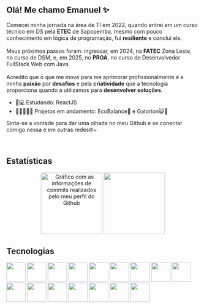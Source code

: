 <h2>Olá! Me chamo Emanuel ✨</h2>
<p>
Comecei minha jornada na área de TI em 2022, quando entrei em um curso técnico em DS pela <strong>ETEC</strong> de Sapopemba, mesmo com pouco conhecimento em lógica de programação, fui <strong>resiliente</strong> e concluí ele.
<br>
<br>
Meus próximos passos foram: ingressar, em 2024, na <strong>FATEC</strong> Zona Leste, no curso de DSM, e, em 2025, no <strong>PROA</strong>, no curso de Desenvolvedor FullStack Web com Java.
<br>
<br>
Acredito que o que me move para me aprimorar profissionalmente é a minha <strong>paixão</strong> por <strong>desafios</strong> e pela <strong>criatividade</strong> que a tecnologia proporciona quando a utilizamos para <strong>desenvolver soluções</strong>.
</p>

- 📖💻 Estudando: ReactJS
- 🧑🏻‍💻✨🚀 Projetos em andamento: EcoBalance🍃 e Gatorion😺🌠

<p>Sinta-se a vontade para dar uma olhada no meu Github e se conectar comigo nessa e em outras redes🌐~</p>
<a href="https://www.linkedin.com/in/emanuel-lima-dev"><img src="https://img.shields.io/badge/LinkedIn-0077B5?style=for-the-badge&logo=linkedin&logoColor=white" alt=""></a>
<a href="https://www.instagram.com/mn._.lima"><img src="https://img.shields.io/badge/Instagram-E4405F?style=for-the-badge&logo=instagram&logoColor=white" alt=""></a>

<h2>Estatísticas</h2>

<div align="center">
  <img src="https://github-readme-stats.vercel.app/api?username=emanuelmartinslima&hide_title=false&hide_rank=false&show_icons=true&include_all_commits=true&count_private=true&disable_animations=false&theme=dracula&locale=en&hide_border=false" height="160" alt="Gráfico com as informações de commits realizados pelo meu perfil do Github"  />
  <img src="https://github-readme-stats.vercel.app/api/top-langs?username=emanuelmartinslima&locale=en&hide_title=false&layout=compact&card_width=320&langs_count=5&theme=dracula&hide_border=false" height="160 alt="Gráfico que mostra as linguagens utilizadas nos projetos em que colaborei ou realizei"  />
</div>

<h2>Tecnologias</h2>

<div>
  <img height="50px" src="https://cdn.jsdelivr.net/gh/devicons/devicon@latest/icons/figma/figma-original.svg" />
  <img height="50px" src="https://cdn.jsdelivr.net/gh/devicons/devicon@latest/icons/html5/html5-original.svg" />
  <img height="50px" src="https://cdn.jsdelivr.net/gh/devicons/devicon@latest/icons/css3/css3-original.svg" />
  <img height="50px" src="https://cdn.jsdelivr.net/gh/devicons/devicon@latest/icons/javascript/javascript-original.svg" />
  <img height="50px" src="https://cdn.jsdelivr.net/gh/devicons/devicon@latest/icons/nodejs/nodejs-original-wordmark.svg" />
  <img height="50px" src="https://cdn.jsdelivr.net/gh/devicons/devicon@latest/icons/npm/npm-original-wordmark.svg" />
  <img height="50px" src="https://cdn.jsdelivr.net/gh/devicons/devicon@latest/icons/react/react-original.svg" />
  <img height="50px" src="https://cdn.jsdelivr.net/gh/devicons/devicon@latest/icons/java/java-original.svg" />
  <img height="50px" src="https://cdn.jsdelivr.net/gh/devicons/devicon@latest/icons/git/git-original.svg" />
  <img height="50px" src="https://cdn.jsdelivr.net/gh/devicons/devicon@latest/icons/github/github-original.svg" />
  <img height="50px" src="https://cdn.jsdelivr.net/gh/devicons/devicon@latest/icons/microsoftsqlserver/microsoftsqlserver-plain-wordmark.svg" />
  <img height="50px" src="https://cdn.jsdelivr.net/gh/devicons/devicon@latest/icons/mysql/mysql-plain-wordmark.svg" />
  <img height="50px" src="https://cdn.jsdelivr.net/gh/devicons/devicon@latest/icons/sequelize/sequelize-original.svg" />
  <img height="50px" src="https://cdn.jsdelivr.net/gh/devicons/devicon@latest/icons/vscode/vscode-original.svg" />
  <img height="50px" src="https://cdn.jsdelivr.net/gh/devicons/devicon@latest/icons/eclipse/eclipse-original.svg" />
  <img height="50px" src="https://cdn.jsdelivr.net/gh/devicons/devicon@latest/icons/vitejs/vitejs-original.svg" />
</div>
